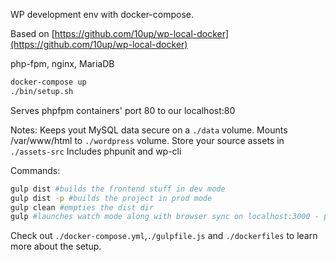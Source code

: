 WP development env with docker-compose.

Based on [https://github.com/10up/wp-local-docker](https://github.com/10up/wp-local-docker)

php-fpm, nginx, MariaDB

```bash
docker-compose up
./bin/setup.sh
```

Serves phpfpm containers' port 80 to our localhost:80

Notes:
Keeps yout MySQL data secure on a `./data` volume.
Mounts /var/www/html to `./wordpress` volume.
Store your source assets in `./assets-src`
Includes phpunit and wp-cli

Commands:
```bash
gulp dist #builds the frontend stuff in dev mode
gulp dist -p #builds the project in prod mode
gulp clean #empties the dist dir
gulp #launches watch mode along with browser sync on localhost:3000 - proxies localhost:80 to enable live reload etc
```

Check out `./docker-compose.yml`,`./gulpfile.js` and `./dockerfiles` to learn more about the setup.
